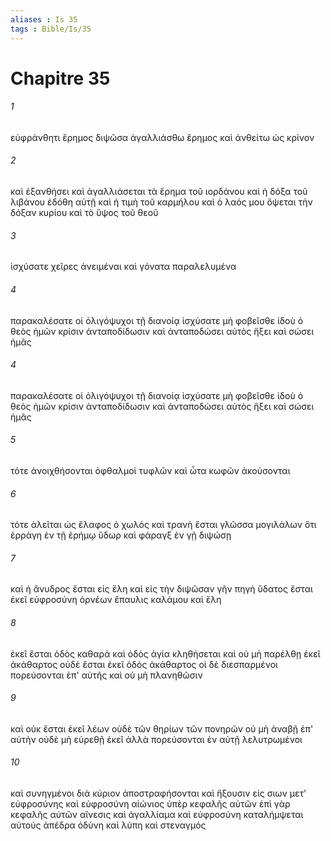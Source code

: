 ```yaml
---
aliases : Is 35
tags : Bible/Is/35
---
```


# Chapitre 35

###### 1
εὐφράνθητι ἔρημος διψῶσα ἀγαλλιάσθω ἔρημος καὶ ἀνθείτω ὡς κρίνον
###### 2
καὶ ἐξανθήσει καὶ ἀγαλλιάσεται τὰ ἔρημα τοῦ ιορδάνου καὶ ἡ δόξα τοῦ λιβάνου ἐδόθη αὐτῇ καὶ ἡ τιμὴ τοῦ καρμήλου καὶ ὁ λαός μου ὄψεται τὴν δόξαν κυρίου καὶ τὸ ὕψος τοῦ θεοῦ
###### 3
ἰσχύσατε χεῖρες ἀνειμέναι καὶ γόνατα παραλελυμένα
###### 4
παρακαλέσατε οἱ ὀλιγόψυχοι τῇ διανοίᾳ ἰσχύσατε μὴ φοβεῖσθε ἰδοὺ ὁ θεὸς ἡμῶν κρίσιν ἀνταποδίδωσιν καὶ ἀνταποδώσει αὐτὸς ἥξει καὶ σώσει ἡμᾶς
###### 4
παρακαλέσατε οἱ ὀλιγόψυχοι τῇ διανοίᾳ ἰσχύσατε μὴ φοβεῖσθε ἰδοὺ ὁ θεὸς ἡμῶν κρίσιν ἀνταποδίδωσιν καὶ ἀνταποδώσει αὐτὸς ἥξει καὶ σώσει ἡμᾶς
###### 5
τότε ἀνοιχθήσονται ὀφθαλμοὶ τυφλῶν καὶ ὦτα κωφῶν ἀκούσονται
###### 6
τότε ἁλεῖται ὡς ἔλαφος ὁ χωλός καὶ τρανὴ ἔσται γλῶσσα μογιλάλων ὅτι ἐρράγη ἐν τῇ ἐρήμῳ ὕδωρ καὶ φάραγξ ἐν γῇ διψώσῃ
###### 7
καὶ ἡ ἄνυδρος ἔσται εἰς ἕλη καὶ εἰς τὴν διψῶσαν γῆν πηγὴ ὕδατος ἔσται ἐκεῖ εὐφροσύνη ὀρνέων ἔπαυλις καλάμου καὶ ἕλη
###### 8
ἐκεῖ ἔσται ὁδὸς καθαρὰ καὶ ὁδὸς ἁγία κληθήσεται καὶ οὐ μὴ παρέλθῃ ἐκεῖ ἀκάθαρτος οὐδὲ ἔσται ἐκεῖ ὁδὸς ἀκάθαρτος οἱ δὲ διεσπαρμένοι πορεύσονται ἐπ' αὐτῆς καὶ οὐ μὴ πλανηθῶσιν
###### 9
καὶ οὐκ ἔσται ἐκεῖ λέων οὐδὲ τῶν θηρίων τῶν πονηρῶν οὐ μὴ ἀναβῇ ἐπ' αὐτὴν οὐδὲ μὴ εὑρεθῇ ἐκεῖ ἀλλὰ πορεύσονται ἐν αὐτῇ λελυτρωμένοι
###### 10
καὶ συνηγμένοι διὰ κύριον ἀποστραφήσονται καὶ ἥξουσιν εἰς σιων μετ' εὐφροσύνης καὶ εὐφροσύνη αἰώνιος ὑπὲρ κεφαλῆς αὐτῶν ἐπὶ γὰρ κεφαλῆς αὐτῶν αἴνεσις καὶ ἀγαλλίαμα καὶ εὐφροσύνη καταλήμψεται αὐτούς ἀπέδρα ὀδύνη καὶ λύπη καὶ στεναγμός
